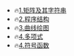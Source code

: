 * 🔥[1.矩阵及其字符串](https://github.com/caixiongjiang/caixiongjiang/blob/main/matlab%E9%80%9F%E6%88%90/%E7%9F%A9%E9%98%B5%E5%8F%8A%E5%AD%97%E7%AC%A6%E4%B8%B2.md)
* 🔥[2.程序结构](https://github.com/caixiongjiang/caixiongjiang/blob/main/matlab%E9%80%9F%E6%88%90/%E7%A8%8B%E5%BA%8F%E7%BB%93%E6%9E%84.md)
* 🔥[3.曲线绘图](https://github.com/caixiongjiang/caixiongjiang/blob/main/matlab%E9%80%9F%E6%88%90/%E6%9B%B2%E7%BA%BF%E7%BB%98%E5%9B%BE.md)
* 🔥[4.多项式](https://github.com/caixiongjiang/caixiongjiang/blob/main/matlab%E9%80%9F%E6%88%90/%E5%A4%9A%E9%A1%B9%E5%BC%8F.md)
* 🔥[4.符号函数]()